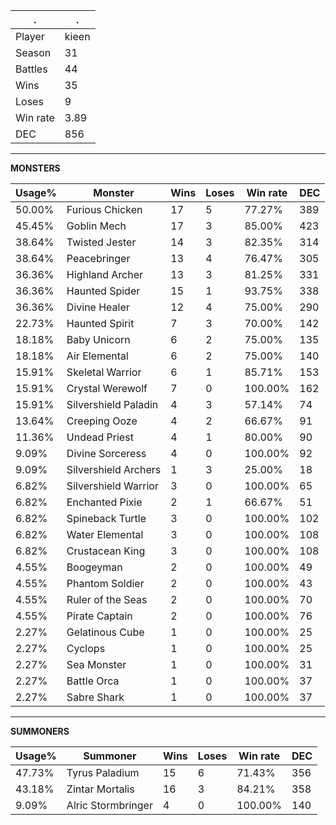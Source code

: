.|.
|-|-
Player|kieen
Season|31
Battles|44
Wins|35
Loses|9
Win rate|3.89
DEC|856

---
**MONSTERS**

Usage%|Monster|Wins|Loses|Win rate|DEC|
-|-|-|-|-|-|
50.00%|Furious Chicken|17|5|77.27%|389|
45.45%|Goblin Mech|17|3|85.00%|423|
38.64%|Twisted Jester|14|3|82.35%|314|
38.64%|Peacebringer|13|4|76.47%|305|
36.36%|Highland Archer|13|3|81.25%|331|
36.36%|Haunted Spider|15|1|93.75%|338|
36.36%|Divine Healer|12|4|75.00%|290|
22.73%|Haunted Spirit|7|3|70.00%|142|
18.18%|Baby Unicorn|6|2|75.00%|135|
18.18%|Air Elemental|6|2|75.00%|140|
15.91%|Skeletal Warrior|6|1|85.71%|153|
15.91%|Crystal Werewolf|7|0|100.00%|162|
15.91%|Silvershield Paladin|4|3|57.14%|74|
13.64%|Creeping Ooze|4|2|66.67%|91|
11.36%|Undead Priest|4|1|80.00%|90|
9.09%|Divine Sorceress|4|0|100.00%|92|
9.09%|Silvershield Archers|1|3|25.00%|18|
6.82%|Silvershield Warrior|3|0|100.00%|65|
6.82%|Enchanted Pixie|2|1|66.67%|51|
6.82%|Spineback Turtle|3|0|100.00%|102|
6.82%|Water Elemental|3|0|100.00%|108|
6.82%|Crustacean King|3|0|100.00%|108|
4.55%|Boogeyman|2|0|100.00%|49|
4.55%|Phantom Soldier|2|0|100.00%|43|
4.55%|Ruler of the Seas|2|0|100.00%|70|
4.55%|Pirate Captain|2|0|100.00%|76|
2.27%|Gelatinous Cube|1|0|100.00%|25|
2.27%|Cyclops|1|0|100.00%|25|
2.27%|Sea Monster|1|0|100.00%|31|
2.27%|Battle Orca|1|0|100.00%|37|
2.27%|Sabre Shark|1|0|100.00%|37|

---
**SUMMONERS**

Usage%|Summoner|Wins|Loses|Win rate|DEC|
-|-|-|-|-|-|
47.73%|Tyrus Paladium|15|6|71.43%|356|
43.18%|Zintar Mortalis|16|3|84.21%|358|
9.09%|Alric Stormbringer|4|0|100.00%|140|
